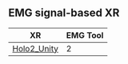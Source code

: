 ## EMG signal-based XR


| XR | EMG Tool |
| --- | --- |
| [Holo2_Unity](https://drive.google.com/drive/folders/1oRXcFOof6AgO-M4pAZzffKr4szysYMyT?usp=sharing) | 2 |
